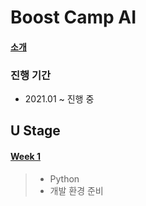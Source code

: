 # Boost Camp AI
#### [소개](https://boostcamp.connect.or.kr/about.html)

### 진행 기간
- 2021.01 ~ 진행 중

## U Stage

#### [Week 1](https://github.com/sunnight9507/BoostCampAI/tree/main/%5BU%5D%20Week1%20(Python))
> - Python 
> - 개발 환경 준비
